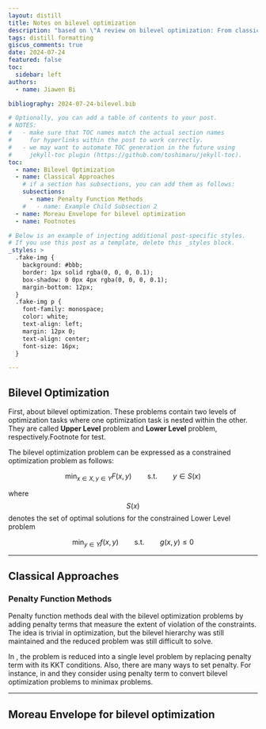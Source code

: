 ```yaml
---
layout: distill
title: Notes on bilevel optimization
description: "based on \"A review on bilevel optimization: From classical to evolutionary approaches and applications\" as well as other materials "
tags: distill formatting
giscus_comments: true
date: 2024-07-24
featured: false
toc:
  sidebar: left
authors:
  - name: Jiawen Bi

bibliography: 2024-07-24-bilevel.bib

# Optionally, you can add a table of contents to your post.
# NOTES:
#   - make sure that TOC names match the actual section names
#     for hyperlinks within the post to work correctly.
#   - we may want to automate TOC generation in the future using
#     jekyll-toc plugin (https://github.com/toshimaru/jekyll-toc).
toc:
  - name: Bilevel Optimization
  - name: Classical Approaches
    # if a section has subsections, you can add them as follows:
    subsections:
      - name: Penalty Function Methods
    #   - name: Example Child Subsection 2
  - name: Moreau Envelope for bilevel optimization
  - name: Footnotes

# Below is an example of injecting additional post-specific styles.
# If you use this post as a template, delete this _styles block.
_styles: >
  .fake-img {
    background: #bbb;
    border: 1px solid rgba(0, 0, 0, 0.1);
    box-shadow: 0 0px 4px rgba(0, 0, 0, 0.1);
    margin-bottom: 12px;
  }
  .fake-img p {
    font-family: monospace;
    color: white;
    text-align: left;
    margin: 12px 0;
    text-align: center;
    font-size: 16px;
  }

---
```


## Bilevel Optimization

First, about bilevel optimization. These problems contain two levels
of optimization tasks where one optimization task is nested
within the other. They are called **Upper Level** problem and **Lower Level** problem, respectively.<d-footnote>Footnote for test.</d-footnote>

The bilevel optimization problem can be expressed as a constrained optimization problem as follows:

$$
\min_{x \in X, y \in Y} F(x, y) \qquad \text{s.t.} \qquad y \in S(x)
$$

where $$ S(x) $$ denotes the set of optimal solutions for the constrained Lower Level problem 

$$
\min_{y \in Y} f(x, y) \qquad \text{s.t.} \qquad g(x, y)\le 0
$$

***

## Classical Approaches

### Penalty Function Methods

Penalty function methods deal with the bilevel optimization problems by adding penalty terms that measure the extent of violation of the constraints.
The idea is trivial in optimization, but the bilevel hierarchy was still maintained and the reduced problem was still difficult to solve.

In <d-cite key="ishizuka1992double"></d-cite>, the problem is reduced into a single level problem by replacing penalty term with its KKT conditions.
Also, there are many ways to set penalty. 
For instance, in <d-cite key="yao2024constrained"></d-cite> and <d-cite key="lu2024first"></d-cite> they consider using penalty term to convert bilevel 
optimization problems to minimax problems.



***

## Moreau Envelope for bilevel optimization


